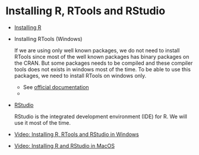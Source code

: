 # Installing R, RTools and RStudio

- [Installing R](https://cran.uni-muenster.de/)
	

- Installing RTools (Windows)

	If we are using only well known packages, we do not need to install RTools since most of the well known packages has binary packages on the CRAN. 
	But some packages needs to be compiled and these compiler tools does not exists in windows most of the time.
	To be able to use this packages, we need to install RTools on windows only.

	- See [official documentation](https://cran.r-project.org/bin/windows/Rtools/)
	- 

- [RStudio](https://www.rstudio.com/products/rstudio/download/)

	RStudio is the integrated development environment (IDE) for R. 
	We will use it most of the time.

- [Video: Installing R, RTools and RStudio in Windows](https://youtu.be/VEvw43iF6rY)

- [Video: Installing R and RStudio in MacOS](https://youtu.be/Y20P3u3c_1c)